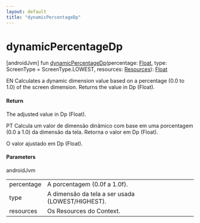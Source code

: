 ```yaml
---
layout: default
title: "dynamicPercentageDp"
---
```


# dynamicPercentageDp

[androidJvm]
fun [dynamicPercentageDp](dynamic-percentage-dp.md)(percentage: [Float](https://kotlinlang.org/api/core/kotlin-stdlib/kotlin/-float/index.html), type: ScreenType = ScreenType.LOWEST, resources: [Resources](https://developer.android.com/reference/kotlin/android/content/res/Resources.html)): [Float](https://kotlinlang.org/api/core/kotlin-stdlib/kotlin/-float/index.html)

EN Calculates a dynamic dimension value based on a percentage (0.0 to 1.0) of the screen dimension. Returns the value in Dp (Float).

#### Return

The adjusted value in Dp (Float).

PT Calcula um valor de dimensão dinâmico com base em uma porcentagem (0.0 a 1.0) da dimensão da tela. Retorna o valor em Dp (Float).

O valor ajustado em Dp (Float).

#### Parameters

androidJvm

| | |
|---|---|
| percentage | A porcentagem (0.0f a 1.0f). |
| type | A dimensão da tela a ser usada (LOWEST/HIGHEST). |
| resources | Os Resources do Context. |